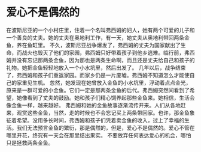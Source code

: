# 爱心不是偶然的
在波斯尼亚的一个小村庄里，住着一个名叫弗西姆的妇人，她有两个可爱的儿子和一个善良的丈夫。她的丈夫在奥地利工作，有一天，她丈夫从奥地利带回两条金鱼，养在鱼缸里。 
不久，波斯尼亚战争爆发了，弗西姆的丈夫为国家献出了生命，而战火也毁灭了他们的家园，弗西姆只好带着孩子到他乡逃难。临行前，弗西姆并没有忘记那两条金鱼，因为那也是两条生命啊，而且还是丈夫给自己和孩子的礼物。她把金鱼轻轻地放入一个小水坑里，然后出发了。 
几年以后，战争结束了，弗西姆和孩子们重返家园。而家乡仍是一片废墟。弗西姆不知道怎么才能使自己的家重见生机。 
忽然，她发现在她曾放入金鱼的小水坑里，浮动着点点金光，原来是一群可爱的小金鱼。它们一定是那两条金鱼的后代。弗西姆突然间看到了希望，她像看到了丈夫的鼓励。她和孩子们精心饲养起那些金鱼来。她相信，生活会像金鱼一样，越来越好。 
弗西姆和她的金鱼故事逐渐流传开来。人们从各地赶来，观赏这些金鱼，当然，走的时候也不会忘记买上两条带回家。也许，那金鱼象征着希望。没用多长时间，弗西姆和孩子们凭着卖金鱼的收入，过上了幸福的生活。我们无法预言金鱼的繁衍，那是偶然的，但是，爱心不是偶然的。爱心不管在哪里开花，终究有一天会在那里结出果实。 
不要放弃任何表达爱心的机会，哪怕只是拯救两条金鱼。
  